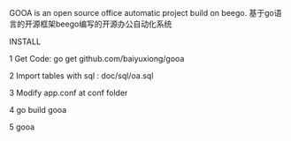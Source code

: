 GOOA is an open source office automatic project build on beego.
基于go语言的开源框架beego编写的开源办公自动化系统

INSTALL

1 Get Code:
go get github.com/baiyuxiong/gooa

2 Import tables with sql : doc/sql/oa.sql

3 Modify app.conf at conf folder

4 go build gooa

5 gooa
